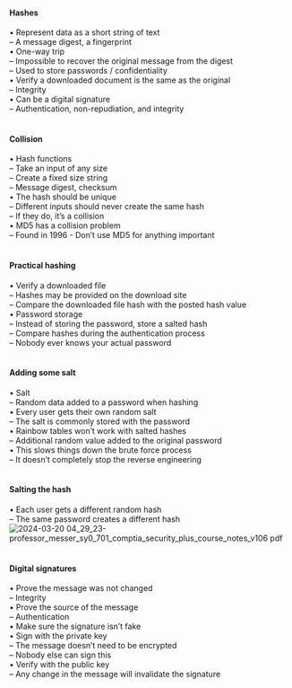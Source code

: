 ####  Hashes  

• Represent data as a short string of text  
– A message digest, a fingerprint  
• One-way trip  
– Impossible to recover the original message from the digest  
– Used to store passwords / confidentiality  
• Verify a downloaded document is the same as the original  
– Integrity  
• Can be a digital signature  
– Authentication, non-repudiation, and integrity  
<br>


####  Collision  

• Hash functions  
– Take an input of any size  
– Create a fixed size string  
– Message digest, checksum  
• The hash should be unique  
– Different inputs should never create the same hash  
– If they do, it’s a collision  
• MD5 has a collision problem  
– Found in 1996 - Don’t use MD5 for anything important  
<br>


####  Practical hashing  

• Verify a downloaded file  
– Hashes may be provided on the download site  
– Compare the downloaded file hash with the posted hash value  
• Password storage  
– Instead of storing the password, store a salted hash  
– Compare hashes during the authentication process  
– Nobody ever knows your actual password  
<br>


####  Adding some salt  

• Salt  
– Random data added to a password when hashing  
• Every user gets their own random salt  
– The salt is commonly stored with the password  
• Rainbow tables won’t work with salted hashes  
– Additional random value added to the original password  
• This slows things down the brute force process  
– It doesn’t completely stop the reverse engineering   
<br>


####  Salting the hash  

• Each user gets a different random hash  
– The same password creates a different hash  
![2024-03-20 04_29_23-professor_messer_sy0_701_comptia_security_plus_course_notes_v106 pdf](https://github.com/0xVoLk/Security-701/assets/100092212/33bf441f-ab61-4a1c-8e1d-42be7e1563f5)  
<br>


####  Digital signatures  

• Prove the message was not changed  
– Integrity  
• Prove the source of the message  
– Authentication  
• Make sure the signature isn’t fake  
• Sign with the private key  
– The message doesn’t need to be encrypted  
– Nobody else can sign this  
• Verify with the public key  
– Any change in the message will invalidate the signature
